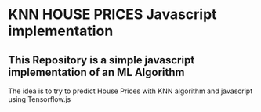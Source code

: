 # KNN HOUSE PRICES Javascript implementation


## This Repository is a simple javascript implementation of an ML Algorithm

The idea is to try to predict House Prices with KNN algorithm and javascript using Tensorflow.js
